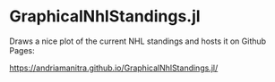 # GraphicalNhlStandings.jl

Draws a nice plot of the current NHL standings and hosts it on Github Pages:

https://andriamanitra.github.io/GraphicalNhlStandings.jl/

